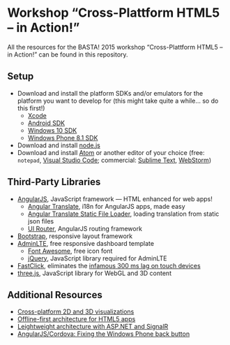 # Workshop “Cross-Plattform HTML5 – in Action!”
All the resources for the BASTA! 2015 workshop “Cross-Plattform HTML5 – in Action!” can be found in this repository.

## Setup
* Download and install the platform SDKs and/or emulators for the platform you want to develop for (this might take quite a while… so do this first!)
  * [Xcode](https://developer.apple.com/xcode/download/)
  * [Android SDK](https://developer.android.com/sdk/index.html)
  * [Windows 10 SDK](https://dev.windows.com/en-us/downloads/windows-10-sdk)
  * [Windows Phone 8.1 SDK](https://dev.windows.com/en-us/develop/download-phone-sdk)
* Download and install [node.js](https://nodejs.org/)
* Download and install [Atom](https://atom.io/) or another editor of your choice (free: `notepad`, [Visual Studio Code](https://code.visualstudio.com/); commercial: [Sublime Text](https://www.sublimetext.com/), [WebStorm](https://www.jetbrains.com/webstorm/))

## Third-Party Libraries
* [AngularJS](https://angularjs.org/), JavaScript framework — HTML enhanced for web apps!
  * [Angular Translate](https://github.com/angular-translate/angular-translate), i18n for AngularJS apps, made easy
  * [Angular Translate Static File Loader](https://github.com/angular-translate/bower-angular-translate-loader-static-files), loading translation from static json files
  * [UI Router](https://github.com/angular-ui/ui-router), AngularJS routing framework
* [Bootstrap](http://getbootstrap.com/), responsive layout framework
* [AdminLTE](https://almsaeedstudio.com/preview), free responsive dashboard template
  * [Font Awesome](https://fortawesome.github.io/Font-Awesome/), free icon font
  * [jQuery](https://jquery.com/), JavaScript library required for AdminLTE
* [FastClick](https://github.com/ftlabs/fastclick), eliminates the [infamous 300 ms lag on touch devices](http://developer.telerik.com/featured/300-ms-click-delay-ios-8/)
* [three.js](http://threejs.org/), JavaScript library for WebGL and 3D content

## Additional Resources
* [Cross-platform 2D and 3D visualizations](https://github.com/thinktecture/basta-herbst-2015-2d-3d)
* [Offline-first architecture for HTML5 apps](https://speakerdeck.com/christianweyer/auch-ohne-netz-offline-first-architekturen-fur-html5-apps)
* [Leightweight architecture with ASP.NET and SignalR](https://speakerdeck.com/christianweyer/fur-alle-leichtgewichtige-architekturen-mit-asp-dot-net-web-api-and-signalr)
* [AngularJS/Cordova: Fixing the Windows Phone back button](http://weblogs.thinktecture.com/christian_liebel/2015/07/angularjs-cordova-and-the-windows-phone-back-button.html)

